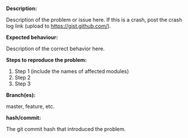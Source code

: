 **Description:**

Description of the problem or issue here.
If this is a crash, post the crash log link (upload to https://gist.github.com/).

**Expected behaviour:**

Description of the correct behavior here.

**Steps to reproduce the problem:**

1. Step 1 (include the names of affected modules)  
2. Step 2
3. Step 3

**Branch(es):**

master, feature, etc.

**hash/commit:**

The git commit hash that introduced the problem.
